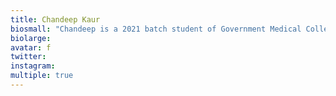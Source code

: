 ```yaml
---
title: Chandeep Kaur
biosmall: "Chandeep is a 2021 batch student of Government Medical College, Ratlam"
biolarge: 
avatar: f
twitter: 
instagram:
multiple: true
---
```

